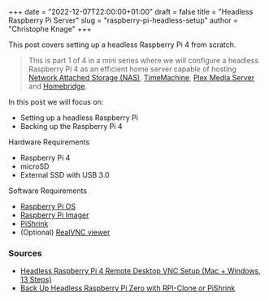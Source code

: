 +++
date = "2022-12-07T22:00:00+01:00"
draft = false
title = "Headless Raspberry Pi Server"
slug = "raspberry-pi-headless-setup"
author = "Christophe Knage"
+++

This post covers setting up a headless Raspberry Pi 4 from scratch.

> This is part 1 of 4 in a mini series where we will configure a headless Raspberry Pi 4 as an efficient home server capable of hosting [Network Attached Storage (NAS)](https://en.wikipedia.org/wiki/Network-attached_storage), [TimeMachine](https://support.apple.com/en-gb/HT201250), [Plex Media Server](https://www.plex.tv) and [Homebridge](https://homebridge.io).

In this post we will focus on:
- Setting up a headless Raspberry Pi
- Backing up the Raspberry Pi 4

Hardware Requirements
- Raspberry Pi 4
- microSD 
- External SSD with USB 3.0

Software Requirements
- [Raspberry Pi OS](https://www.raspberrypi.com/software/)
- [Raspberry Pi Imager](https://www.raspberrypi.com/software/)
- [PiShrink](https://github.com/Drewsif/PiShrink)
- (Optional) [RealVNC viewer](https://www.realvnc.com/en/connect/download/viewer/)

### Sources

- [Headless Raspberry Pi 4 Remote Desktop VNC Setup (Mac + Windows, 13 Steps)](https://desertbot.io/blog/headless-raspberry-pi-4-remote-desktop-vnc-setup)
- [Back Up Headless Raspberry Pi Zero with RPI-Clone or PiShrink](https://robotzero.one/headless-pi-zero-backup-clone/)
